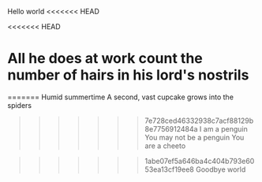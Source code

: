 Hello world
<<<<<<< HEAD



<<<<<<< HEAD



All he does at work
count the number of hairs
in his lord's nostrils
=======
=======
Humid summertime
A second, vast cupcake grows
into the spiders
>>>>>>> 7e728ced46332938c7acf88129b8e7756912484a
I am a penguin
You may not be a penguin
You are a cheeto



>>>>>>> 1abe07ef5a646ba4c404b793e6053ea13cf19ee8
Goodbye world